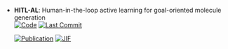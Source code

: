 



- **HITL-AL**: Human-in-the-loop active learning for goal-oriented molecule generation  
    [![Code](https://img.shields.io/github/stars/yasminenahal/hitl-al-gomg?style=for-the-badge&logo=github)](https://github.com/yasminenahal/hitl-al-gomg) 
    [![Last Commit](https://img.shields.io/github/last-commit/yasminenahal/hitl-al-gomg?style=for-the-badge&logo=github)](https://github.com/yasminenahal/hitl-al-gomg) 

    [![Publication](https://img.shields.io/badge/Publication-Citations:0-blue?style=for-the-badge&logo=bookstack)](https://doi.org/10.1186/s13321-024-00924-y) 
    [![JIF](https://img.shields.io/badge/Impact_Factor-7.10-purple?style=for-the-badge&logo=academia)](https://doi.org/10.1186/s13321-024-00924-y)


